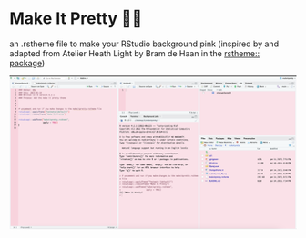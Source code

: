 # Make It Pretty 🌸💕

an .rstheme file to make your RStudio background pink (inspired by and adapted from Atelier Heath Light by Bram de Haan in the [rstheme:: package](https://github.com/gadenbuie/rsthemes))

<img src="RStudio_screenshot.png" alt="Screenshot of RStudio window with the Make It Pretty theme applied"/>
